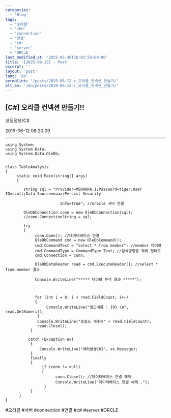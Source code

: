 ```yaml
---
categories:
  - 'Blog'
tags:
  - '오라클'
  - '서버'
  - 'connection'
  - '연결'
  - 'c#'
  - 'server'
  - 'ORCLE'
last_modified_at: '2025-05-30T16:03:55+09:00'
title: '[2025-08-13] - Post'
excerpt: ''
layout: 'post'
lang: 'ko'
permalink: '/posts/2019-06-12-c_오라클_컨넥션_만들기/'
alt_en: '/en/posts/2019-06-12-c_오라클_컨넥션_만들기/'
---
```


## [C#] 오라클 컨넥션 만들기!!

코딩정보/C#

2019-06-12 08:20:09

* * *
    
    
    using System;
    using System.Data;
    using System.Data.OleDb;
    
    
    class TableAnalysis
    {
         static void Main(string[] args)
         {
    
            string sql = "Provider=MSDAORA.1;Password=tiger;User ID=scott;Data Source=noaa;Persist Security
    
                            Info=True"; //oracle 서버 연결
    
            OleDbConnection conn = new OleDbConnection(sql);
            //conn.ConnectionString = sql;
    
            try
            {
                 conn.Open(); //데이터베이스 연결
                 OleDbCommand cmd = new OleDbCommand();
                 cmd.CommandText = "select * from member"; //member 테이블
                 cmd.CommandType = CommandType.Text; //검색명령을 쿼리 형태로
                 cmd.Connection = conn;
    
                 OleDbDataReader read = cmd.ExecuteReader(); //select * from member 결과
    
                 Console.WriteLine("***** 테이블 분석 결과 *****");
    
                
    
                 for (int i = 0; i < read.FieldCount; i++)
                 {
                      Console.WriteLine("필드이름 : {0} \n", read.GetName(i));
                  }
                  Console.WriteLine("총필드 개수는" + read.FieldCount);
                  read.Close();
               }
    
              catch (Exception ex)
               {
                   Console.WriteLine("에러발생{0}", ex.Message);
               }
               finally
               {
                    if (conn != null)
                    {
                          conn.Close(); //데이터베이스 연결 해제
                          Console.WriteLine("데이터베이스 연결 해제..");
                     }
               }
          }
    }

  

#오라클 #서버 #connection #연결 #c# #server #ORCLE

